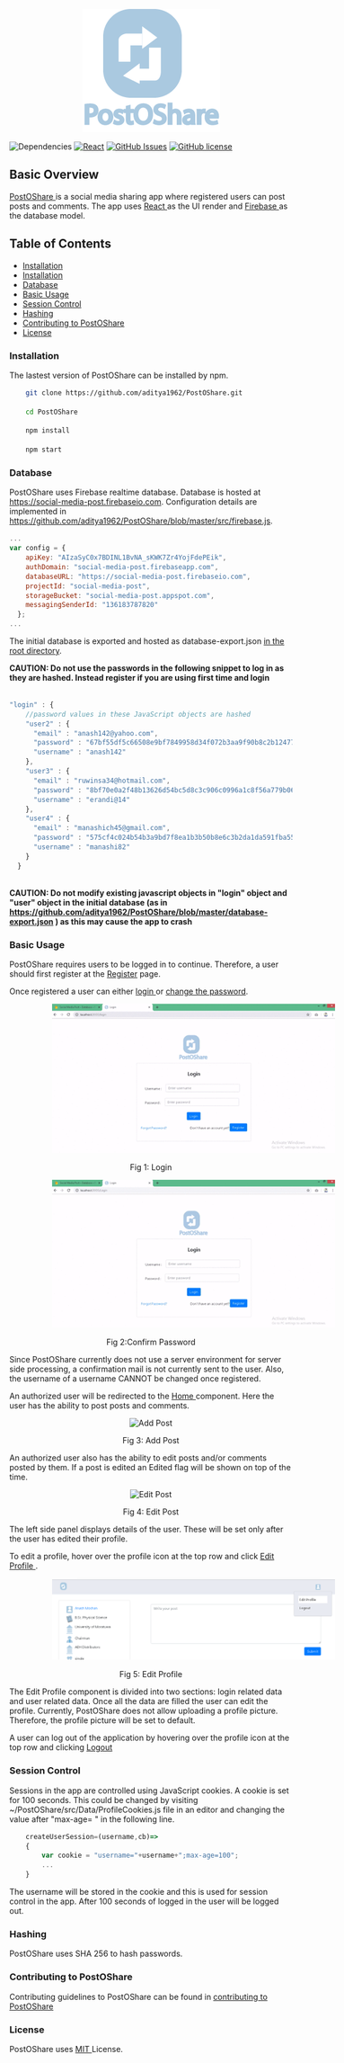 <p align="center"><img src="https://raw.githubusercontent.com/aditya1962/PostOShare/master/public/images/icons/logo.png" alt="logo">
</p>

![Dependencies](https://img.shields.io/badge/dependencies-up%20to%20date-brightgreen.svg)
[![React](https://img.shields.io/badge/react-16.8%2B-blue.svg)](https://img.shields.io/badge/react-16.8%2B-blue.svg)
[![GitHub Issues](https://img.shields.io/github/issues/aditya1962/PostOShare.svg)](https://github.com/aditya1962/PostOShare/issues)
[![GitHub license](https://img.shields.io/github/license/aditya1962/PostOShare)](https://github.com/aditya1962/PostOShare/blob/master/LICENSE)


## Basic Overview

<a href="https://github.com/aditya1962/PostOShare/">PostOShare </a>is a social media sharing app where registered users can post posts and comments. The app uses <a href="https://reactjs.org/">React </a>as the UI render and <a href="https://firebase.google.com">Firebase </a> as the database model.

## Table of Contents
* [Installation](#installation)
* <a href="#installation">Installation</a>
* <a href="#db"> Database </a>
* <a href="#basic-usage">Basic Usage</a>
* <a href="#session-control">Session Control</a>
* <a href="#hashing">Hashing</a>
* <a href="#contributions"> Contributing to PostOShare </a>
* <a href="#license"> License </a>

<h3 id="installation">Installation </h3>

The lastest version of PostOShare can be installed by npm.

```sh
    git clone https://github.com/aditya1962/PostOShare.git
    
    cd PostOShare
    
    npm install 
    
    npm start

```

<h3 id="db"> Database </h3>

PostOShare uses Firebase realtime database. Database is hosted at <a href="https://social-media-post.firebaseio.com">https://social-media-post.firebaseio.com</a>. Configuration details are implemented in <a href="https://github.com/aditya1962/PostOShare/blob/master/src/firebase.js">https://github.com/aditya1962/PostOShare/blob/master/src/firebase.js</a>.

```javascript
...
var config = {
    apiKey: "AIzaSyC0x7BDINL1BvNA_sKWK7Zr4YojFdePEik",
    authDomain: "social-media-post.firebaseapp.com",
    databaseURL: "https://social-media-post.firebaseio.com",
    projectId: "social-media-post",
    storageBucket: "social-media-post.appspot.com",
    messagingSenderId: "136183787820"
  };
...

```

The initial database is exported and hosted as database-export.json <a href="https://github.com/aditya1962/PostOShare/blob/master/database-export.json">in the root directory</a>.

<b>CAUTION: Do not use the passwords in the following snippet to log in as they are hashed. Instead register if you are using first time and login</b>

```javascript

"login" : {
    //password values in these JavaScript objects are hashed
    "user2" : {
      "email" : "anash142@yahoo.com",
      "password" : "67bf55df5c66508e9bf7849958d34f072b3aa9f90b8c2b12477bd855a8ad5fd7",
      "username" : "anash142"
    },
    "user3" : {
      "email" : "ruwinsa34@hotmail.com",
      "password" : "8bf70e0a2f48b13626d54bc5d8c3c906c0996a1c8f56a779b060d70d995ab900",
      "username" : "erandi@14"
    },
    "user4" : {
      "email" : "manashich45@gmail.com",
      "password" : "575cf4c024b54b3a9bd7f8ea1b3b50b8e6c3b2da1da591fba559c58a55a126d2",
      "username" : "manashi82"
    }
  }
  
``` 

<b>CAUTION: Do not modify existing javascript objects in "login" object and "user" object in the initial database (as in <a href="https://github.com/aditya1962/PostOShare/blob/master/database-export.json">https://github.com/aditya1962/PostOShare/blob/master/database-export.json</a> ) as this may cause the app to crash</b>

<h3 id="basic-usage">Basic Usage</h3>

PostOShare requires users to be logged in to continue. Therefore, a user should first register at the <a href="/Register">Register</a> page. 

Once registered a user can either <a href="/Login">login </a> or <a href="/ConfirmPassword">change the password</a>. 

<p align="center"><img src="https://github.com/aditya1962/PostOShare/blob/master/public/images/readme/Login.gif" alt="Login" style="margin:0% 15%;"/></p><p align="center"> Fig 1: Login </p>

<p align="center"><img src="https://github.com/aditya1962/PostOShare/blob/master/public/images/readme/Confirm%20Password.gif" alt="Confirm Password" style="margin:0% 15%;"/></p><p align="center"> Fig 2:Confirm Password </p>

Since PostOShare currently does not use a server environment for server side processing, a confirmation mail is not currently sent to the user. Also, the username of a username CANNOT be changed once registered. 

An authorized user will be redirected to the <a href="/">Home </a> component. Here the user has the ability to post posts and comments.

<p align="center"><img src="https://github.com/aditya1962/PostOShare/blob/master/public/images/readme/Add%20Post.gif" alt="Add Post" style="margin:0% 15%;"/></p><p align="center"> Fig 3: Add Post </p>


An authorized user also has the ability to edit posts and/or comments posted by them. If a post is edited an Edited flag will be shown on top of the time.

<p align="center"><img src="https://github.com/aditya1962/PostOShare/blob/master/public/images/readme/Edit%20Post.gif" alt="Edit Post" style="margin:0% 15%;"/></p><p align="center"> Fig 4: Edit Post </p>

The left side panel displays details of the user. These will be set only after the user has edited their profile.

To edit a profile, hover over the profile icon at the top row and click <a href="/editprofile">Edit Profile </a>. 

<p align="center"><img src="https://github.com/aditya1962/PostOShare/blob/master/public/images/readme/Edit.PNG" alt="Edit" style="margin:0% 15%;"/></p><p align="center"> Fig 5: Edit Profile </p>

The Edit Profile component is divided into two sections: login related data and user related data. Once all the data are filled the user can edit the profile. Currently, PostOShare does not allow uploading a profile picture. Therefore, the profile picture will be set to default.

A user can log out of the application by hovering over the profile icon at the top row and clicking <a href="/logout"> Logout </a>



<h3 id="session-control">Session Control</h3>

Sessions in the app are controlled using JavaScript cookies. A cookie is set for 100 seconds. This could be changed by visiting ~/PostOShare/src/Data/ProfileCookies.js file in an editor and changing the value after "max-age= " in the following line. 

```javascript
	createUserSession=(username,cb)=>
	{
		var cookie = "username="+username+";max-age=100";
		...
	}
```
The username will be stored in the cookie and this is used for session control in the app. After 100 seconds of logged in the user will be logged out. 


<h3 id="hashing">Hashing</h3>

PostOShare uses SHA 256 to hash passwords. 

<h3 id="contributions"> Contributing to PostOShare </h3>

Contributing guidelines to PostOShare can be found in <a href="https://github.com/aditya1962/PostOShare/blob/contributing/contribution.md"> contributing to PostOShare </a>

<h3 id="license"> License </h3>

PostOShare uses <a href="https://github.com/aditya1962/PostOShare/blob/master/LICENSE"> MIT </a>License. 

